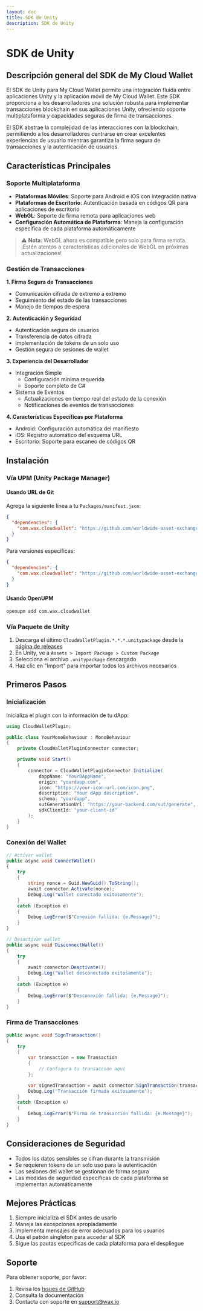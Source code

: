 ```yaml
---
layout: doc
title: SDK de Unity
description: SDK de Unity
---
```


# SDK de Unity
## Descripción general del SDK de My Cloud Wallet

El SDK de Unity para My Cloud Wallet permite una integración fluida entre aplicaciones Unity y la aplicación móvil de My Cloud Wallet. Este SDK proporciona a los desarrolladores una solución robusta para implementar transacciones blockchain en sus aplicaciones Unity, ofreciendo soporte multiplataforma y capacidades seguras de firma de transacciones.

El SDK abstrae la complejidad de las interacciones con la blockchain, permitiendo a los desarrolladores centrarse en crear excelentes experiencias de usuario mientras garantiza la firma segura de transacciones y la autenticación de usuarios.

## Características Principales

### Soporte Multiplataforma
- **Plataformas Móviles**: Soporte para Android e iOS con integración nativa
- **Plataformas de Escritorio**: Autenticación basada en códigos QR para aplicaciones de escritorio
- **WebGL**: Soporte de firma remota para aplicaciones web
- **Configuración Automática de Plataforma**: Maneja la configuración específica de cada plataforma automáticamente

> ⚠️ **Nota**: WebGL ahora es compatible pero solo para firma remota. ¡Estén atentos a características adicionales de WebGL en próximas actualizaciones!

### Gestión de Transacciones
**1. Firma Segura de Transacciones**
  - Comunicación cifrada de extremo a extremo
  - Seguimiento del estado de las transacciones
  - Manejo de tiempos de espera

**2. Autenticación y Seguridad**
  - Autenticación segura de usuarios
  - Transferencia de datos cifrada
  - Implementación de tokens de un solo uso
  - Gestión segura de sesiones de wallet

**3. Experiencia del Desarrollador**
  - Integración Simple
    - Configuración mínima requerida
    - Soporte completo de C#
  - Sistema de Eventos
    - Actualizaciones en tiempo real del estado de la conexión
    - Notificaciones de eventos de transacciones

**4. Características Específicas por Plataforma**
  - Android: Configuración automática del manifiesto
  - iOS: Registro automático del esquema URL
  - Escritorio: Soporte para escaneo de códigos QR

## Instalación

### Vía UPM (Unity Package Manager)

#### Usando URL de Git
Agrega la siguiente línea a tu `Packages/manifest.json`:

```json
{
  "dependencies": {
    "com.wax.cloudwallet": "https://github.com/worldwide-asset-exchange/cloudwallet-unity-sdk.git?path=Assets/CloudWalletPlugin"
  }
}
```

Para versiones específicas:
```json
{
  "dependencies": {
    "com.wax.cloudwallet": "https://github.com/worldwide-asset-exchange/cloudwallet-unity-sdk.git?path=Assets/CloudWalletPlugin#1.0.0"
  }
}
```

#### Usando OpenUPM
```bash
openupm add com.wax.cloudwallet
```

### Vía Paquete de Unity
1. Descarga el último `CloudWalletPlugin.*.*.*.unitypackage` desde la [página de releases](https://github.com/worldwide-asset-exchange/cloudwallet-unity-sdk/releases)
2. En Unity, ve a `Assets > Import Package > Custom Package`
3. Selecciona el archivo `.unitypackage` descargado
4. Haz clic en "Import" para importar todos los archivos necesarios

## Primeros Pasos

### Inicialización
Inicializa el plugin con la información de tu dApp:

```csharp
using CloudWalletPlugin;

public class YourMonoBehaviour : MonoBehaviour
{
    private CloudWalletPluginConnector connector;

    private void Start()
    {
        connector = CloudWalletPluginConnector.Initialize(
            dappName: "YourDAppName",
            origin: "yourdapp.com",
            icon: "https://your-icon-url.com/icon.png",
            description: "Your dApp description",
            schema: "yourdapp",
            sutGenerationUrl: "https://your-backend.com/sut/generate",
            sdkClientId: "your-client-id"
        );
    }
}
```

### Conexión del Wallet
```csharp
// Activar wallet
public async void ConnectWallet()
{
    try
    {
        string nonce = Guid.NewGuid().ToString();
        await connector.Activate(nonce);
        Debug.Log("Wallet conectado exitosamente");
    }
    catch (Exception e)
    {
        Debug.LogError($"Conexión fallida: {e.Message}");
    }
}

// Desactivar wallet
public async void DisconnectWallet()
{
    try
    {
        await connector.Deactivate();
        Debug.Log("Wallet desconectado exitosamente");
    }
    catch (Exception e)
    {
        Debug.LogError($"Desconexión fallida: {e.Message}");
    }
}
```

### Firma de Transacciones
```csharp
public async void SignTransaction()
{
    try
    {
        var transaction = new Transaction
        {
            // Configura tu transacción aquí
        };

        var signedTransaction = await connector.SignTransaction(transaction);
        Debug.Log("Transacción firmada exitosamente");
    }
    catch (Exception e)
    {
        Debug.LogError($"Firma de transacción fallida: {e.Message}");
    }
}
```

## Consideraciones de Seguridad

- Todos los datos sensibles se cifran durante la transmisión
- Se requieren tokens de un solo uso para la autenticación
- Las sesiones del wallet se gestionan de forma segura
- Las medidas de seguridad específicas de cada plataforma se implementan automáticamente

## Mejores Prácticas

1. Siempre inicializa el SDK antes de usarlo
2. Maneja las excepciones apropiadamente
3. Implementa mensajes de error adecuados para los usuarios
4. Usa el patrón singleton para acceder al SDK
5. Sigue las pautas específicas de cada plataforma para el despliegue

## Soporte

Para obtener soporte, por favor:
1. Revisa los [Issues de GitHub](https://github.com/worldwide-asset-exchange/cloudwallet-unity-sdk/issues)
2. Consulta la documentación
3. Contacta con soporte en support@wax.io
